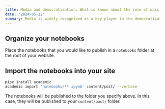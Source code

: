 ```yaml
---
title: Media and democratisation: What is known about the role of mass media in transitions to democracy
date: '2024-06-22'
summary: Media is widely recognized as a key player in the democratization process. A long-term macroscopic study focusing on Austria from 1816 to 1932 provides compelling evidence for this relationship. Through data analysis of Viennese media content, researchers found a significant correlation between the increased attention to democratic ideals in the media and the rising levels of democratization in the country. 
---
```


## Organize your notebooks

Place the notebooks that you would like to publish in a `notebooks` folder at the root of your website.

## Import the notebooks into your site

```bash
pipx install academic
academic import 'notebooks/**.ipynb' content/post/ --verbose
```

The notebooks will be published to the folder you specify above. In this case, they will be published to your `content/post/` folder.
